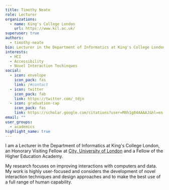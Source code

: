 ```yaml
---
title: Timothy Neate
role: Lecturer
organizations:
  - name: King's College London
    url: https://www.kcl.ac.uk/
superuser: true
authors:
  - timothy-neate
bio: Lecturer in the Department of Informatics at King's College London.
interests:
  - HCI
  - Accessibility
  - Novel Interaction Techinques
social:
  - icon: envelope
    icon_pack: fas
    link: /#contact
  - icon: twitter
    icon_pack: fab
    link: https://twitter.com/_tdjn
  - icon: graduation-cap
    icon_pack: fas
    link: https://scholar.google.com/citations?user=M8h1g84AAAAJ&hl=en
email: ""
user_groups:
  - academics
highlight_name: true
---
```

I am a Lecturer in the Department of Informatics at King's College London, an Honorary Visiting Fellow at [City, University of London](https://www.city.ac.uk/) and a Fellow of the Higher Education Academy.

My research focuses on improving interactions with computers and data. My work is highly user-focused and considers the development of novel interaction techniques and design approaches and to make the best use of a full range of human capability.